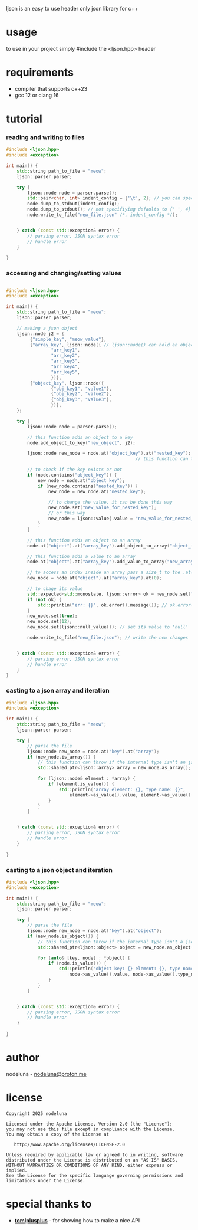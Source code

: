 ljson is an easy to use header only json library for c++

# usage
to use in your project simply #include the <ljson.hpp> header

# requirements
- compiler that supports c++23
- gcc 12 or clang 16

# tutorial

### reading and writing to files
```cpp
#include <ljson.hpp>
#include <exception>

int main() {
	std::string path_to_file = "meow";
	ljson::parser parser;

	try {
		ljson::node node = parser.parse();
		std::pair<char, int> indent_config = {'\t', 2}; // you can specifiy tab/space here and it's count
		node.dump_to_stdout(indent_config);
		node.dump_to_stdout(); // not specifiying defaults to {' ', 4}
		node.write_to_file("new_file.json" /*, indent_config */);


	} catch (const std::exception& error) {
		// parsing error, JSON syntax error
		// handle error
	}
  
}

```
### accessing and changing/setting values

```cpp

#include <ljson.hpp>
#include <exception>

int main() {
	std::string path_to_file = "meow";
	ljson::parser parser;

	// making a json object
	ljson::node j2 = {
		 {"simple_key", "meow_value"},
		 {"array_key", ljson::node({ // ljson::node() can hold an object, array's values or a simple value
				 "arr_key1",
				 "arr_key2",
				 "arr_key3",
				 "arr_key4",
				 "arr_key5",
				 })},
		 {"object_key", ljson::node({
				 {"obj_key1", "value1"},
				 {"obj_key2", "value2"},
				 {"obj_key3", "value3"},
				 })},
	};

	try {
		ljson::node node = parser.parse();

		// this function adds an object to a key
		node.add_object_to_key("new_object", j2);

		ljson::node new_node = node.at("object_key").at("nested_key"); // getting the value of nested_key
												 // this function can throw if the key doesn't exist

		// to check if the key exists or not
		if (node.contains("object_key")) {
			new_node = node.at("object_key");
			if (new_node.contains("nested_key")) {
				new_node = new_node.at("nested_key");

				// to change the value, it can be done this way
				new_node.set("new_value_for_nested_key");
				// or this way
				new_node = ljson::value{.value = "new_value_for_nested_key", .type = ljson::value_type::string};
			}
		}

		// this function adds an object to an array
		node.at("object").at("array_key").add_object_to_array("object_inside_array", j2);

		// this function adds a value to an array
		node.at("object").at("array_key").add_value_to_array("new_array_value");

		// to access an index inside an array pass a size_t to the .at(index) function
		new_node = node.at("object").at("array_key").at(0); 

		// to chage its value
		std::expected<std::monostate, ljson::error> ok = new_node.set("changed_value");
		if (not ok) {
			std::println("err: {}", ok.error().message()); // ok.error().value() == ljson::error_type::wrong_type
		}
		new_node.set(true);
		new_node.set(12);
		new_node.set(ljson::null_value()); // set its value to 'null'

		node.write_to_file("new_file.json"); // write the new changes


	} catch (const std::exception& error) {
		// parsing error, JSON syntax error
		// handle error
	}
}

```

### casting to a json array and iteration
```cpp
#include <ljson.hpp>
#include <exception>

int main() {
	std::string path_to_file = "meow";
	ljson::parser parser;

	try {
		// parse the file
		ljson::node new_node = node.at("key").at("array");
		if (new_node.is_array()) {
			// this function can throw if the internal type isn't an json array
			std::shared_ptr<ljson::array> array = new_node.as_array();

			for (ljson::node& element : *array) {
				if (element.is_value()) {
					std::println("array element: {}, type name: {}",
						element->as_value().value, element->as_value().type_name());
				}
			}
		}


	} catch (const std::exception& error) {
		// parsing error, JSON syntax error
		// handle error
	}
  
}

```

### casting to a json object and iteration
```cpp
#include <ljson.hpp>
#include <exception>

int main() {
	std::string path_to_file = "meow";
	ljson::parser parser;

	try {
		// parse the file
		ljson::node new_node = node.at("key").at("object");
		if (new_node.is_object()) {
			// this function can throw if the internal type isn't a json object
			std::shared_ptr<ljson::object> object = new_node.as_object();

			for (auto& [key, node] : *object) {
				if (node.is_value()) {
					std::println("object key: {} element: {}, type name: {}", key
						node->as_value().value, node->as_value().type_name());
				}
			}
		}


	} catch (const std::exception& error) {
		// parsing error, JSON syntax error
		// handle error
	}
  
}

```


# author

nodeluna - nodeluna@proton.me

# license
    Copyright 2025 nodeluna

    Licensed under the Apache License, Version 2.0 (the "License");
    you may not use this file except in compliance with the License.
    You may obtain a copy of the License at

       http://www.apache.org/licenses/LICENSE-2.0

    Unless required by applicable law or agreed to in writing, software
    distributed under the License is distributed on an "AS IS" BASIS,
    WITHOUT WARRANTIES OR CONDITIONS OF ANY KIND, either express or implied.
    See the License for the specific language governing permissions and
    limitations under the License.

# special thanks to

- **[tomlplusplus]** - for showing how to make a nice API

[tomlplusplus]: https://github.com/marzer/tomlplusplus
